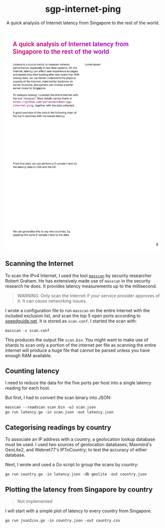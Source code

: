 
<h1 align="center">
    sgp-internet-ping
</h1>

<p align="center">
    A quick analysis of Internet latency from Singapore to the rest of the world.
</p>

<p align="center">
    <img src="poster.png" alt="poster">
</p>

## Scanning the Internet

To scan the IPv4 Internet, I used the tool [`masscan`](https://github.com/robertdavidgraham/masscan) by security researcher Robert Graham. He has extensively made use of `masscan` in the security research he does. It provides latency measurements up to the millisecond. 

> WARNING: Only scan the Internet if your service provider approves of it. It can cause networking issues.

I wrote a configuration file to run `masscan` on the entire Internet with the included exclusion list, and scan the top 5 open ports according to [speedguide.net](https://www.speedguide.net/ports_common.php). It is stored as `scan.conf`. I started the scan with: 

```
masscan -c scan.conf
```

This produces the output file `scan.bin`. You might want to make use of shards to scan only a portion of the internet per file as scanning the entire internet will produce a huge file that cannot be parsed unless you have enough RAM available. 

## Counting latency

I need to reduce the data for the five ports per host into a single latency reading for each host.

But first, I had to convert the scan binary into JSON:

```
masscan --readscan scan.bin -oJ scan.json
go run latency.go -in scan.json -out latency.json
```

## Categorising readings by country

To associate an IP address with a country, a geolocation lookup database must be used. I used two sources of geolocation databases; Maxmind's GeoLite2, and Webnet77's IPToCountry; to test the accuracy of either database. 


Next, I wrote and used a Go script to group the scans by country:

```
go run country.go -in latency.json -db geolite -out country.json
```

## Plotting the latency from Singapore by country

> Not implemented

I will start with a simple plot of latency to every country from Singapore. 

```
go run json2csv.go -in country.json -out country.csv
```

## 

